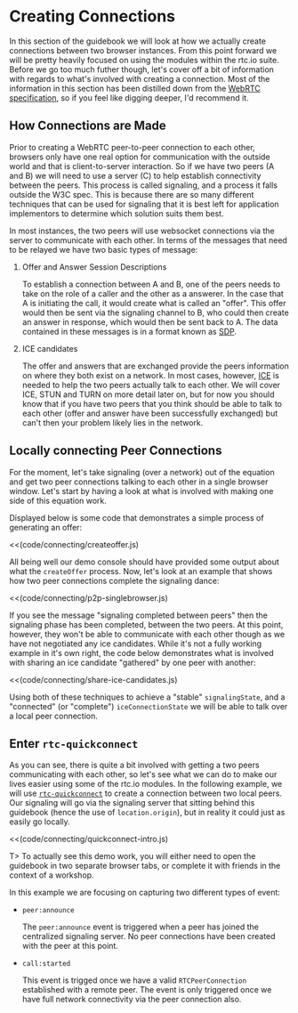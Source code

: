 # Creating Connections

In this section of the guidebook we will look at how we actually create connections between two browser instances.  From this point forward we will be pretty heavily focused on using the modules within the rtc.io suite.  Before we go too much futher though, let's cover off a bit of information with regards to what's involved with creating a connection.  Most of the information in this section has been distilled down from the [WebRTC specification](http://www.w3.org/TR/webrtc/), so if you feel like digging deeper, I'd recommend it.

## How Connections are Made

Prior to creating a WebRTC peer-to-peer connection to each other, browsers only have one real option for communication with the outside world and that is client-to-server interaction. So if we have two peers (A and B) we will need to use a server (C) to help establish connectivity between the peers.  This process is called signaling, and a process it falls outside the W3C spec. This is because there are so many different techniques that can be used for signaling that it is best left for application implementors to determine which solution suits them best.

In most instances, the two peers will use websocket connections via the server to communicate with each other.  In terms of the messages that need to be relayed we have two basic types of message:

1. Offer and Answer Session Descriptions

   To establish a connection between A and B, one of the peers needs to take on the role of a caller and the other as a answerer.  In the case that A is initiating the call, it would create what is called an "offer".  This offer would then be sent via the signaling channel to B, who could then create an answer in response, which would then be sent back to A.  The data contained in these messages is in a format known as [SDP]().

2. ICE candidates

   The offer and answers that are exchanged provide the peers information on where they both exist on a network.  In most cases, however, [ICE]() is needed to help the two peers actually talk to each other.  We will cover ICE, STUN and TURN on more detail later on, but for now you should know that if you have two peers that you think should be able to talk to each other (offer and answer have been successfully exchanged) but can't then your problem likely lies in the network.

## Locally connecting Peer Connections

For the moment, let's take signaling (over a network) out of the equation and get two peer connections talking to each other in a single browser window.  Let's start by having a look at what is involved with making one side of this equation work.

Displayed below is some code that demonstrates a simple process of generating an offer:

<<(code/connecting/createoffer.js)

All being well our demo console should have provided some output about what the `createOffer` process. Now, let's look at an example that shows how two peer connections complete the signaling dance:

<<(code/connecting/p2p-singlebrowser.js)

If you see the message "signaling completed between peers" then the signaling phase has been completed, between the two peers. At this point, however, they won't be able to communicate with each other though as we have not negotiated any ice candidates.  While it's not a fully working example in it's own right, the code below demonstrates what is involved with sharing an ice candidate "gathered" by one peer with another:

<<(code/connecting/share-ice-candidates.js)

Using both of these techniques to achieve a "stable" `signalingState`, and a "connected" (or "complete") `iceConnectionState` we will be able to talk over a local peer connection.

## Enter `rtc-quickconnect`

As you can see, there is quite a bit involved with getting a two peers communicating with each other, so let's see what we can do to make our lives easier using some of the rtc.io modules.  In the following example, we will use [`rtc-quickconnect`](https://github.com/rtc-io/rtc-quickconnect) to create a connection between two local peers.  Our signaling will go via the signaling server that sitting behind this guidebook (hence the use of `location.origin`), but in reality it could just as easily go locally.

<<(code/connecting/quickconnect-intro.js)

T> To actually see this demo work, you will either need to open the guidebook in two separate browser tabs, or complete it with friends in the context of a workshop.

In this example we are focusing on capturing two different types of event:

- `peer:announce`

  The `peer:announce` event is triggered when a peer has joined the centralized signaling server. No peer connections have been created with the peer at this point.

- `call:started`

  This event is trigged once we have a valid `RTCPeerConnection` established with a remote peer. The event is only triggered once we have full network connectivity via the peer connection also.
